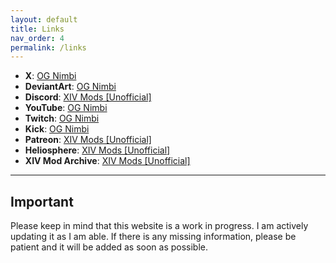 ```yaml
---
layout: default
title: Links
nav_order: 4
permalink: /links
---
```


- **X**: [OG Nimbi][X]
- **DeviantArt**: [OG Nimbi][DeviantArt]
- **Discord**: [XIV Mods [Unofficial]][Discord]
- **YouTube**: [OG Nimbi][YouTube]
- **Twitch**: [OG Nimbi][Twitch]
- **Kick**: [OG Nimbi][Kick]
- **Patreon**: [XIV Mods [Unofficial]][Patreon]
- **Heliosphere**: [XIV Mods [Unofficial]][Heliosphere]
- **XIV Mod Archive**: [XIV Mods [Unofficial]][XIVModArchive]

---

## Important
Please keep in mind that this website is a work in progress. I am actively updating it as I am able. If there is any missing information, please be patient and it will be added as soon as possible.

[X]: https://x.com/og_nimbi
[DeviantArt]: https://www.deviantart.com/og-nimbi
[Discord]: https://discord.gg/Kpt8GeNqgS
[YouTube]: https://www.youtube.com/@og_nimbi
[Twitch]: https://twitch.tv/og-nimbi
[Kick]: https://kick.com/og-nimbi
[Heliosphere]: https://heliosphere.app/user/yecka11pxs44h2s93ech3y250c
[XIVModArchive]: https://www.xivmodarchive.com/user/63744
[Patreon]: https://www.patreon.com/c/XIV_Mods_Unofficial
